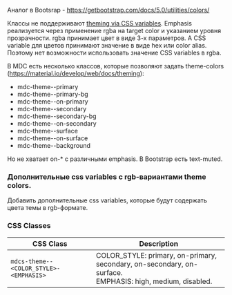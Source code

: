 Аналог в Bootsrap - https://getbootstrap.com/docs/5.0/utilities/colors/


Классы не поддерживают [theming via CSS variables](https://material.io/develop/web/docs/theming). Emphasis реализуется через применение rgba на target color и указанием уровня прозрачности. rgba принимает цвет в виде 3-х параметров. А CSS variable для цветов принимают значение в виде hex или color alias. Поэтому нет возможности использовать значение CSS variables в rgba.

В MDC есть несколько классов, которые позволяют задать theme-colors (https://material.io/develop/web/docs/theming):
* mdc-theme--primary
* mdc-theme--primary-bg
* mdc-theme--on-primary
* mdc-theme--secondary
* mdc-theme--secondary-bg
* mdc-theme--on-secondary
* mdc-theme--surface
* mdc-theme--on-surface
* mdc-theme--background

Но не хватает on-* с различными emphasis. В Bootstrap есть text-muted.

### Дополнительные css variables с rgb-вариантами theme colors.

Добавить дополнительные css variables, которые будут содержать цвета темы в rgb-формате.


### CSS Classes

CSS Class | Description
--- | ---
`mdcs-theme--<COLOR_STYLE>-<EMPHASIS>` | COLOR_STYLE: primary, on-primary, secondary, on-secondary, on-surface.<br>EMPHASIS: high, medium, disabled.
